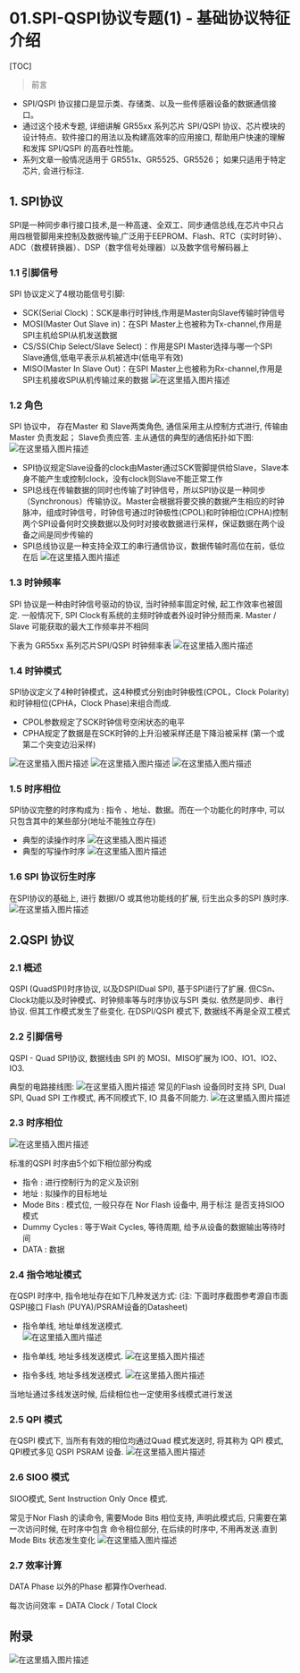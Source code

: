 # 01.SPI-QSPI协议专题(1) - 基础协议特征介绍

[TOC]

> 前言

- SPI/QSPI 协议接口是显示类、存储类、以及一些传感器设备的数据通信接口。 
- 通过这个技术专题, 详细讲解 GR55xx 系列芯片 SPI/QSPI 协议、芯片模块的设计特点、软件接口的用法以及构建高效率的应用接口, 帮助用户快速的理解和发挥 SPI/QSPI 的高吞吐性能。
- 系列文章一般情况适用于 GR551x、GR5525、GR5526； 如果只适用于特定芯片, 会进行标注. 

## 1. SPI协议

SPI是一种同步串行接口技术,是一种高速、全双工、同步通信总线,在芯片中只占用四根管脚用来控制及数据传输,广泛用于EEPROM、Flash、RTC（实时时钟）、ADC（数模转换器）、DSP（数字信号处理器）以及数字信号解码器上
	
### 1.1 引脚信号

SPI 协议定义了4根功能信号引脚:
	
- SCK(Serial Clock)：SCK是串行时钟线,作用是Master向Slave传输时钟信号
- MOSI(Master Out Slave in)：在SPI Master上也被称为Tx-channel,作用是SPI主机给SPI从机发送数据
- CS/SS(Chip Select/Slave Select)：作用是SPI Master选择与哪一个SPI Slave通信,低电平表示从机被选中(低电平有效)
- MISO(Master In Slave Out)：在SPI Master上也被称为Rx-channel,作用是SPI主机接收SPI从机传输过来的数据
![在这里插入图片描述](https://img-blog.csdnimg.cn/e37d97570f0549ba8381eac2339e972f.png)

### 1.2 角色

SPI 协议中， 存在Master 和 Slave两类角色, 通信采用主从控制方式进行, 传输由Master 负责发起； Slave负责应答. 主从通信的典型的通信拓扑如下图:
![在这里插入图片描述](https://img-blog.csdnimg.cn/bfb3b5d0532b4100af5d355ace484fc1.png)

- SPI协议规定Slave设备的clock由Master通过SCK管脚提供给Slave，Slave本身不能产生或控制clock，没有clock则Slave不能正常工作
- SPI总线在传输数据的同时也传输了时钟信号，所以SPI协议是一种同步（Synchronous）传输协议。Master会根据将要交换的数据产生相应的时钟脉冲，组成时钟信号，时钟信号通过时钟极性(CPOL)和时钟相位(CPHA)控制两个SPI设备何时交换数据以及何时对接收数据进行采样，保证数据在两个设备之间是同步传输的
- SPI总线协议是一种支持全双工的串行通信协议，数据传输时高位在前，低位在后
![在这里插入图片描述](https://img-blog.csdnimg.cn/3e861a7f190c49849b0239fbf9b43dce.png)

### 1.3 时钟频率

SPI 协议是一种由时钟信号驱动的协议, 当时钟频率固定时候, 起工作效率也被固定. 一般情况下, SPI Clock有系统的主频时钟或者外设时钟分频而来. Master / Slave 可能获取的最大工作频率并不相同

下表为 GR55xx 系列芯片SPI/QSPI 时钟频率表
![在这里插入图片描述](https://img-blog.csdnimg.cn/ce10ad7e5fa04751bbc2146053e685c8.png)

### 1.4 时钟模式

SPI协议定义了4种时钟模式，这4种模式分别由时钟极性(CPOL，Clock Polarity)和时钟相位(CPHA，Clock Phase)来组合而成.

- CPOL参数规定了SCK时钟信号空闲状态的电平
- CPHA规定了数据是在SCK时钟的上升沿被采样还是下降沿被采样 (第一个或第二个突变边沿采样)

![在这里插入图片描述](https://img-blog.csdnimg.cn/a3ac8db7ff0642d9a232c3548cbdd33b.png)
![在这里插入图片描述](https://img-blog.csdnimg.cn/189d99c6d23a488fb5eb23b74a2e9abd.png)
![在这里插入图片描述](https://img-blog.csdnimg.cn/0d7580f688824da0bbd48e5ffbe8f42d.png)

### 1.5 时序相位

SPI协议完整的时序构成为 : 指令 、地址、数据。而在一个功能化的时序中, 可以只包含其中的某些部分(地址不能独立存在)

- 典型的读操作时序
![在这里插入图片描述](https://img-blog.csdnimg.cn/6d47a998a5304049baf3cd5075e0515b.png)
- 典型的写操作时序
![在这里插入图片描述](https://img-blog.csdnimg.cn/cfd5288db09444a4b9d2357cd17aa12f.png)

### 1.6 SPI 协议衍生时序

在SPI协议的基础上, 进行 数据I/O 或其他功能线的扩展, 衍生出众多的SPI 族时序.
![在这里插入图片描述](https://img-blog.csdnimg.cn/95125dfa0da94729b18ab55a0ed1c901.png)

## 2.QSPI 协议

### 2.1 概述

QSPI (QuadSPI)时序协议, 以及DSPI(Dual SPI), 基于SPI进行了扩展. 但CSn、Clock功能以及时钟模式、时钟频率等与时序协议与SPI 类似. 依然是同步、串行协议. 但其工作模式发生了些变化.   在DSPI/QSPI 模式下, 数据线不再是全双工模式

### 2.2 引脚信号

QSPI  -  Quad SPI协议, 数据线由 SPI 的 MOSI、MISO扩展为 IO0、IO1、IO2、IO3.  

典型的电路接线图:
![在这里插入图片描述](https://img-blog.csdnimg.cn/967a6367f5804f13abe3c420ff65337a.png)
常见的Flash 设备同时支持 SPI, Dual SPI, Quad SPI 工作模式, 再不同模式下, IO 具备不同能力. 
![在这里插入图片描述](https://img-blog.csdnimg.cn/2e07e4f34855451ab5d20bb099f4363a.png)

### 2.3 时序相位
![在这里插入图片描述](https://img-blog.csdnimg.cn/2ab29e59e4c34e5bb348a6a49e106468.png)

标准的QSPI 时序由5个如下相位部分构成

- 指令 : 进行控制行为的定义及识别
- 地址 : 拟操作的目标地址
- Mode Bits : 模式位, 一般只存在 Nor Flash 设备中, 用于标注 是否支持SIOO 模式 
- Dummy Cycles : 等于Wait Cycles, 等待周期, 给予从设备的数据输出等待时间
- DATA : 数据

### 2.4 指令地址模式

在QSPI 时序中, 指令地址存在如下几种发送方式:
(注: 下面时序截图参考源自市面QSPI接口 Flash (PUYA)/PSRAM设备的Datasheet)

- 指令单线, 地址单线发送模式.  
![在这里插入图片描述](https://img-blog.csdnimg.cn/b9ce9b304ba34b62bfa2b84f3962fae1.png)

- 指令单线, 地址多线发送模式.
![在这里插入图片描述](https://img-blog.csdnimg.cn/2e20185695b54563add6e02e06301948.png)

- 指令多线, 地址多线发送模式.
![在这里插入图片描述](https://img-blog.csdnimg.cn/4099222c8e6b4fa69c9137efb3acdcbe.png)

当地址通过多线发送时候, 后续相位也一定使用多线模式进行发送


### 2.5 QPI 模式

在QSPI 模式下, 当所有有效的相位均通过Quad 模式发送时, 将其称为 QPI 模式, QPI模式多见 QSPI PSRAM 设备.
![在这里插入图片描述](https://img-blog.csdnimg.cn/740c888c44b54048b7b8e22851bbc7a1.png)

### 2.6 SIOO 模式

SIOO模式, Sent Instruction Only Once 模式.

常见于Nor Flash 的读命令, 需要Mode Bits 相位支持, 声明此模式后, 只需要在第一次访问时候, 在时序中包含 命令相位部分, 在后续的时序中, 不用再发送.直到 Mode Bits 状态发生变化
![在这里插入图片描述](https://img-blog.csdnimg.cn/bbe51a46aeea45e4bddbaa841bb8c9ee.png)

### 2.7 效率计算

DATA Phase 以外的Phase 都算作Overhead. 

每次访问效率 = DATA Clock / Total Clock


## 附录
![在这里插入图片描述](https://img-blog.csdnimg.cn/16e854a43b8543ef93668f1a970b09b9.png)
